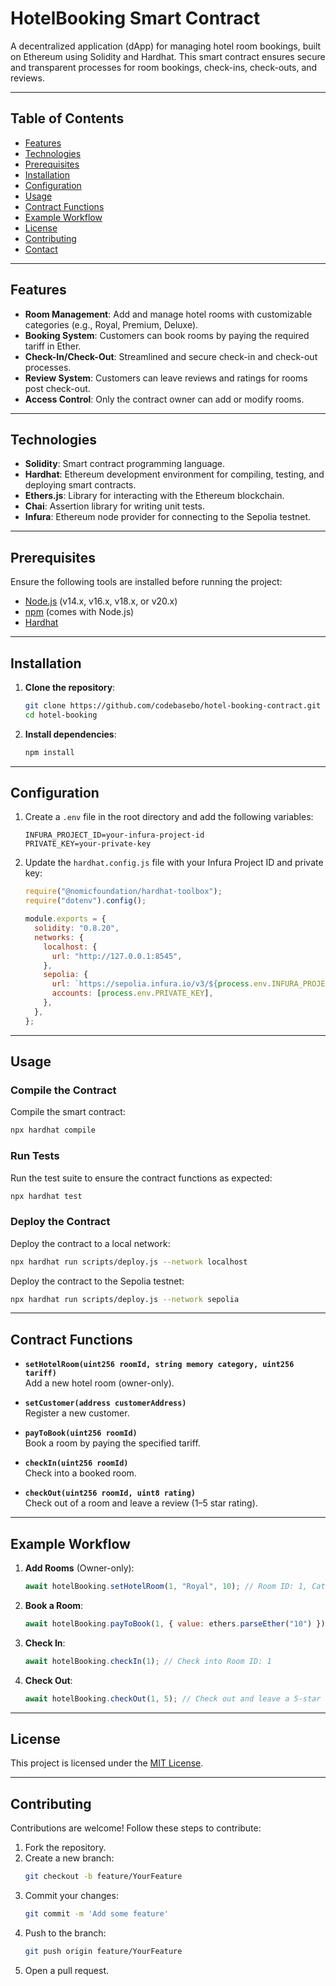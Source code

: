 
# HotelBooking Smart Contract

A decentralized application (dApp) for managing hotel room bookings, built on Ethereum using Solidity and Hardhat. This smart contract ensures secure and transparent processes for room bookings, check-ins, check-outs, and reviews.

---

## Table of Contents

- [Features](#features)
- [Technologies](#technologies)
- [Prerequisites](#prerequisites)
- [Installation](#installation)
- [Configuration](#configuration)
- [Usage](#usage)
- [Contract Functions](#contract-functions)
- [Example Workflow](#example-workflow)
- [License](#license)
- [Contributing](#contributing)
- [Contact](#contact)

---

## Features

- **Room Management**: Add and manage hotel rooms with customizable categories (e.g., Royal, Premium, Deluxe).
- **Booking System**: Customers can book rooms by paying the required tariff in Ether.
- **Check-In/Check-Out**: Streamlined and secure check-in and check-out processes.
- **Review System**: Customers can leave reviews and ratings for rooms post check-out.
- **Access Control**: Only the contract owner can add or modify rooms.

---

## Technologies

- **Solidity**: Smart contract programming language.
- **Hardhat**: Ethereum development environment for compiling, testing, and deploying smart contracts.
- **Ethers.js**: Library for interacting with the Ethereum blockchain.
- **Chai**: Assertion library for writing unit tests.
- **Infura**: Ethereum node provider for connecting to the Sepolia testnet.

---

## Prerequisites

Ensure the following tools are installed before running the project:

- [Node.js](https://nodejs.org/) (v14.x, v16.x, v18.x, or v20.x)
- [npm](https://www.npmjs.com/) (comes with Node.js)
- [Hardhat](https://hardhat.org/)

---

## Installation

1. **Clone the repository**:
   ```bash
   git clone https://github.com/codebasebo/hotel-booking-contract.git
   cd hotel-booking
   ```

2. **Install dependencies**:
   ```bash
   npm install
   ```

---

## Configuration

1. Create a `.env` file in the root directory and add the following variables:
   ```dotenv
   INFURA_PROJECT_ID=your-infura-project-id
   PRIVATE_KEY=your-private-key
   ```

2. Update the `hardhat.config.js` file with your Infura Project ID and private key:
   ```javascript
   require("@nomicfoundation/hardhat-toolbox");
   require("dotenv").config();

   module.exports = {
     solidity: "0.8.20",
     networks: {
       localhost: {
         url: "http://127.0.0.1:8545",
       },
       sepolia: {
         url: `https://sepolia.infura.io/v3/${process.env.INFURA_PROJECT_ID}`,
         accounts: [process.env.PRIVATE_KEY],
       },
     },
   };
   ```

---

## Usage

### Compile the Contract
Compile the smart contract:
```bash
npx hardhat compile
```

### Run Tests
Run the test suite to ensure the contract functions as expected:
```bash
npx hardhat test
```

### Deploy the Contract
Deploy the contract to a local network:
```bash
npx hardhat run scripts/deploy.js --network localhost
```

Deploy the contract to the Sepolia testnet:
```bash
npx hardhat run scripts/deploy.js --network sepolia
```

---

## Contract Functions

- **`setHotelRoom(uint256 roomId, string memory category, uint256 tariff)`**  
  Add a new hotel room (owner-only).

- **`setCustomer(address customerAddress)`**  
  Register a new customer.

- **`payToBook(uint256 roomId)`**  
  Book a room by paying the specified tariff.

- **`checkIn(uint256 roomId)`**  
  Check into a booked room.

- **`checkOut(uint256 roomId, uint8 rating)`**  
  Check out of a room and leave a review (1–5 star rating).

---

## Example Workflow

1. **Add Rooms** (Owner-only):
   ```javascript
   await hotelBooking.setHotelRoom(1, "Royal", 10); // Room ID: 1, Category: Royal, Tariff: 10 Ether
   ```

2. **Book a Room**:
   ```javascript
   await hotelBooking.payToBook(1, { value: ethers.parseEther("10") }); // Pay 10 Ether to book Room ID: 1
   ```

3. **Check In**:
   ```javascript
   await hotelBooking.checkIn(1); // Check into Room ID: 1
   ```

4. **Check Out**:
   ```javascript
   await hotelBooking.checkOut(1, 5); // Check out and leave a 5-star review for Room ID: 1
   ```

---

## License

This project is licensed under the [MIT License](./LICENSE).

---

## Contributing

Contributions are welcome! Follow these steps to contribute:

1. Fork the repository.
2. Create a new branch:  
   ```bash
   git checkout -b feature/YourFeature
   ```
3. Commit your changes:  
   ```bash
   git commit -m 'Add some feature'
   ```
4. Push to the branch:  
   ```bash
   git push origin feature/YourFeature
   ```
5. Open a pull request.



